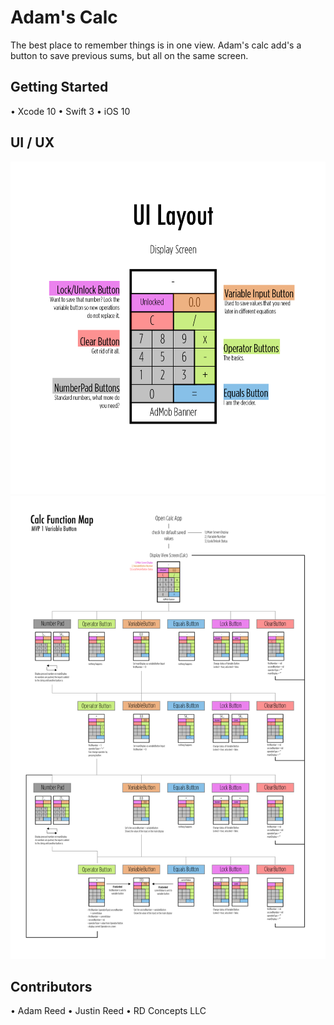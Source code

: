 # Adam's Calc
The best place to remember things is in one view. Adam's calc add's a button to save previous sums, but all on the same screen. 

## Getting Started
• Xcode 10
• Swift 3
• iOS 10

## UI / UX


![Picture](https://github.com/adamrd231/swift-calc/blob/master/layout.png)
![Picture](https://github.com/adamrd231/swift-calc/blob/master/flow.png)

## Contributors 
• Adam Reed
• Justin Reed
• RD Concepts LLC
